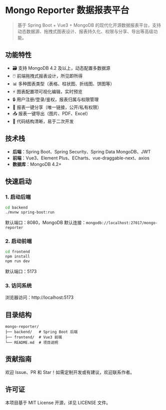 # Mongo Reporter 数据报表平台

> 基于 Spring Boot + Vue3 + MongoDB 的现代化开源数据报表平台，支持动态数据源、拖拽式图表设计、报表持久化、权限与分享、导出等高级功能。

## 功能特性
- 🗃️ 支持 MongoDB 4.2 及以上，动态配置多数据源
- 🖱️ 前端拖拽式报表设计，所见即所得
- 📊 多种图表类型（表格、柱状图、折线图、饼图等）
- ⚡ 图表配置项可视化编辑，实时预览
- 🔒 用户注册/登录/鉴权，报表归属与权限管理
- 🔗 报表一键分享（唯一链接，公开/私有权限）
- 📤 报表一键导出（图片、PDF、Excel）
- 🧩 代码结构清晰，易于二次开发

## 技术栈
- **后端**：Spring Boot、Spring Security、Spring Data MongoDB、JWT
- **前端**：Vue3、Element Plus、ECharts、vue-draggable-next、axios
- **数据库**：MongoDB 4.2+

## 快速启动
### 1. 启动后端
```bash
cd backend
./mvnw spring-boot:run
```
默认端口：8080，MongoDB 默认连接：`mongodb://localhost:27017/mongo-reporter`

### 2. 启动前端
```bash
cd frontend
npm install
npm run dev
```
默认端口：5173

### 3. 访问系统
浏览器访问：http://localhost:5173

## 目录结构
```
mongo-reporter/
├── backend/   # Spring Boot 后端
├── frontend/  # Vue3 前端
└── README.md  # 项目说明
```

## 贡献指南
欢迎 Issue、PR 和 Star！如需定制开发或有建议，欢迎联系作者。

## 许可证
本项目基于 MIT License 开源，详见 LICENSE 文件。 